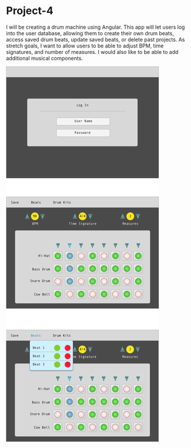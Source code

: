 # Project-4

I will be creating a drum machine using Angular. This app will let users log into the user database, allowing them to create their own drum beats, access saved drum beats, update saved beats, or delete past projects. As stretch goals, I want to allow users to be able to adjust BPM, time signatures, and number of measures. I would also like to be able to add additional musical components.

<img src="./wireframes/proj4wireframe.png">